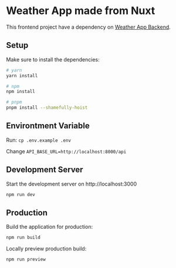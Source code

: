 # Weather App made from Nuxt

This frontend project have a dependency on [Weather App Backend](https://github.com/JohnCarlo29/weather-app-backend).

## Setup

Make sure to install the dependencies:

```bash
# yarn
yarn install

# npm
npm install

# pnpm
pnpm install --shamefully-hoist
```

## Environtment Variable
Run: `cp .env.example .env`

Change `API_BASE_URL=http://localhost:8000/api`

## Development Server

Start the development server on http://localhost:3000

```bash
npm run dev
```

## Production

Build the application for production:

```bash
npm run build
```

Locally preview production build:

```bash
npm run preview
```


